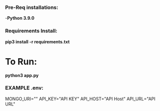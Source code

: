 ### Pre-Req installations:
-**Python 3.9.0**

### Requirements Install:

**pip3 install -r requirements.txt**

# To Run:
**python3 app.py**



### EXAMPLE .env:

MONGO_URI="<MONGO URI HERE>"
API_KEY="API KEY"
API_HOST="API Host"
API_URL="API URL"
